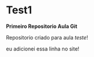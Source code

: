 # Test1
**Primeiro Repositorio Aula Git**

Repositorio criado para aula *teste*!

eu adicionei essa linha no site!

